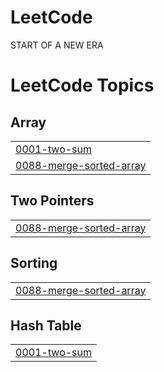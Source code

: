 # LeetCode
START OF A NEW ERA

<!---LeetCode Topics Start-->
# LeetCode Topics
## Array
|  |
| ------- |
| [0001-two-sum](https://github.com/Suvanga/LeetCode/tree/master/0001-two-sum) |
| [0088-merge-sorted-array](https://github.com/Suvanga/LeetCode/tree/master/0088-merge-sorted-array) |
## Two Pointers
|  |
| ------- |
| [0088-merge-sorted-array](https://github.com/Suvanga/LeetCode/tree/master/0088-merge-sorted-array) |
## Sorting
|  |
| ------- |
| [0088-merge-sorted-array](https://github.com/Suvanga/LeetCode/tree/master/0088-merge-sorted-array) |
## Hash Table
|  |
| ------- |
| [0001-two-sum](https://github.com/Suvanga/LeetCode/tree/master/0001-two-sum) |
<!---LeetCode Topics End-->